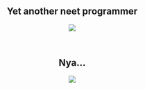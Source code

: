 <h2 align="center"> Yet another neet programmer </h2>
<p align="center">
<img src="https://skillicons.dev/icons?i=js,ts,go,vscode,mongo,postgres,bash&theme=dark">
</p>
<br>
<h2 align="center" href="https://discord.com/users/242969117479403520" target="_blank"> Nya... </h2>
<p align="center" href="https://discord.com/users/242969117479403520" target="_blank">
  <img src="https://lanyard.cnrad.dev/api/242969117479403520">
</p>

<!--
**1intan99/1intan99** is a ✨ _special_ ✨ repository because its `README.md` (this file) appears on your GitHub profile.

Here are some ideas to get you started:

- 🔭 I’m currently working on ...
- 🌱 I’m currently learning ...
- 👯 I’m looking to collaborate on ...
- 🤔 I’m looking for help with ...
- 💬 Ask me about ...
- 📫 How to reach me: ...
- 😄 Pronouns: ...
- ⚡ Fun fact: ...
-->
